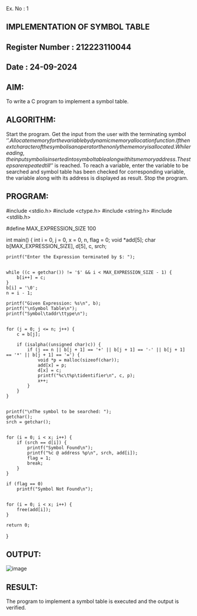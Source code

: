 Ex. No : 1

## IMPLEMENTATION OF SYMBOL TABLE

## Register Number : 212223110044

## Date : 24-09-2024

## AIM:

To write a C program to implement a symbol table.

## ALGORITHM:

Start the program.
Get the input from the user with the terminating symbol ‘$’.
Allocate memory for the variable by dynamic memory allocation function.
If the next character of the symbol is an operator then only the memory is allocated.
While reading, the input symbol is inserted into symbol table along with its memory address.
The steps are repeated till ‘$’ is reached.
To reach a variable, enter the variable to be searched and symbol table has been checked for corresponding variable, the variable along with its address is displayed as result.
Stop the program.

## PROGRAM:
#include <stdio.h>
#include <ctype.h>
#include <string.h>
#include <stdlib.h>

#define MAX_EXPRESSION_SIZE 100

int main() {
    int i = 0, j = 0, x = 0, n, flag = 0;
    void *add[5];
    char b[MAX_EXPRESSION_SIZE], d[5], c, srch;

    printf("Enter the Expression terminated by $: ");
    
   
    while ((c = getchar()) != '$' && i < MAX_EXPRESSION_SIZE - 1) {
        b[i++] = c;
    }
    b[i] = '\0'; 
    n = i - 1;

    printf("Given Expression: %s\n", b);
    printf("\nSymbol Table\n");
    printf("Symbol\taddr\ttype\n");

   
    for (j = 0; j <= n; j++) {
        c = b[j];
        
        if (isalpha((unsigned char)c)) {
            if (j == n || b[j + 1] == '+' || b[j + 1] == '-' || b[j + 1] == '*' || b[j + 1] == '=') {
                void *p = malloc(sizeof(char)); 
                add[x] = p;
                d[x] = c;
                printf("%c\t%p\tidentifier\n", c, p);
                x++;
            }
        }
    }

   
    printf("\nThe symbol to be searched: ");
    getchar();  
    srch = getchar();

    
    for (i = 0; i < x; i++) {
        if (srch == d[i]) {
            printf("Symbol Found\n");
            printf("%c @ address %p\n", srch, add[i]);
            flag = 1;
            break;
        }
    }

    if (flag == 0)
        printf("Symbol Not Found\n");

   
    for (i = 0; i < x; i++) {
        free(add[i]);
    }

    return 0;
}


## OUTPUT:
![image](https://github.com/user-attachments/assets/67e951f4-1a66-40c0-af90-9902476c4bc5)


## RESULT:

The program to implement a symbol table is executed and the output is verified.
